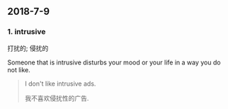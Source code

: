## 2018-7-9

### 1. intrusive

打扰的; 侵扰的

Someone that is intrusive disturbs your mood or your life in a way you do not like.

> I don't like intrusive ads.
> 
> 我不喜欢侵扰性的广告.




